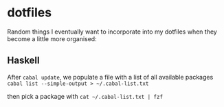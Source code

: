 # dotfiles

Random things I eventually want to incorporate into my dotfiles when they become a little more organised:


## Haskell

After `cabal update`, we populate a file with a list of all available packages
`cabal list --simple-output > ~/.cabal-list.txt`

then pick a package with `cat ~/.cabal-list.txt | fzf`
